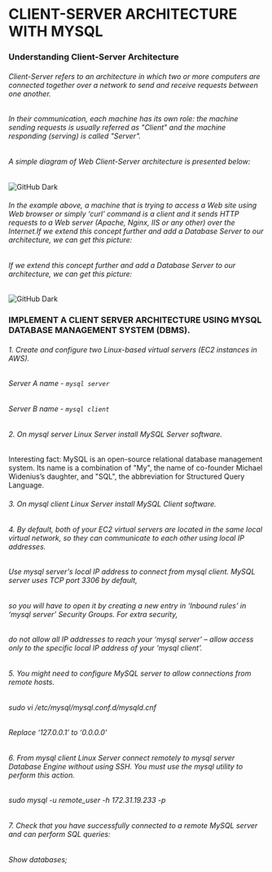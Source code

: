 # CLIENT-SERVER ARCHITECTURE WITH MYSQL
### Understanding Client-Server Architecture

###### Client-Server refers to an architecture in which two or more computers are connected together over a network to send and receive requests between one another.

###### In their communication, each machine has its own role: the machine sending requests is usually referred as "Client" and the machine responding (serving) is called "Server".

###### A simple diagram of Web Client-Server architecture is presented below:

![GitHub Dark ](https://darey.io/wp-content/uploads/2021/07/Client-server.png#gh-dark-mode-only)
###### In the example above, a machine that is trying to access a Web site using Web browser or simply ‘curl’ command is a client and it sends HTTP requests to a Web server (Apache, Nginx, IIS or any other) over the Internet.If we extend this concept further and add a Database Server to our architecture, we can get this picture:
###### If we extend this concept further and add a Database Server to our architecture, we can get this picture:
![GitHub Dark ](https://darey.io/wp-content/uploads/2021/07/Client-server2.png#gh-dark-mode-only)

### IMPLEMENT A CLIENT SERVER ARCHITECTURE USING MYSQL DATABASE MANAGEMENT SYSTEM (DBMS).

###### 1.  Create and configure two Linux-based virtual servers (EC2 instances in AWS).

###### Server A name - `mysql server`
###### Server B name - `mysql client`


###### 2.  On mysql server Linux Server install MySQL Server software.

Interesting fact: MySQL is an open-source relational database management system. Its name is a combination of "My", the name of co-founder Michael Widenius’s daughter, 
and "SQL", the abbreviation for Structured Query Language.


###### 3.  On mysql client Linux Server install MySQL Client software.

###### 4. By default, both of your EC2 virtual servers are located in the same local virtual network, so they can communicate to each other using local IP addresses. 
######    Use mysql server's local IP address to connect from mysql client. MySQL server uses TCP port 3306 by default, 
######    so you will have to open it by creating a new entry in ‘Inbound rules’ in ‘mysql server’ Security Groups. For extra security, 
######    do not allow all IP addresses to reach your ‘mysql server’ – allow access only to the specific local IP address of your ‘mysql client’.


###### 5.  You might need to configure MySQL server to allow connections from remote hosts.

###### sudo vi /etc/mysql/mysql.conf.d/mysqld.cnf

###### Replace ‘127.0.0.1’ to ‘0.0.0.0’

###### 6. From mysql client Linux Server connect remotely to mysql server Database Engine without using SSH. You must use the mysql utility to perform this action.

###### sudo mysql -u remote_user -h 172.31.19.233 -p 

###### 7. Check that you have successfully connected to a remote MySQL server and can perform SQL queries:

###### Show databases;


